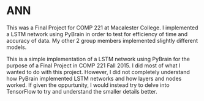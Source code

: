 # ANN
This was a Final Project for COMP 221 at Macalester College. I implemented a LSTM network using PyBrain in order to test for efficiency of time and accuracy of data. My other 2 group members implemented slightly different models.

This is a simple implementation of a LSTM network using PyBrain for the purpose of a Final Project in COMP 221 Fall 2015. I did most of what I wanted to do with this project. However, I did not completely understand how PyBrain implemented LSTM networks and how layers and nodes worked. If given the oppurtunity, I would instead try to delve into TensorFlow to try and understand the smaller details better.
